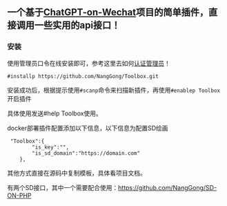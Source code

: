 ## 一个基于[ChatGPT-on-Wechat](https://github.com/zhayujie/chatgpt-on-wechat)项目的简单插件，直接调用一些实用的api接口！

### 安装

使用管理员口令在线安装即可，参考这里去如何[认证管理员](https://www.wangpc.cc/aigc/chatgpt-on-wechat_plugin/)！

```
#installp https://github.com/NangGong/Toolbox.git
```

安装成功后，根据提示使用`#scanp`命令来扫描新插件，再使用`#enablep Toolbox`开启插件

具体使用发送#help Toolbox使用。

docker部署插件配置添加以下信息，以下信息为配置SD绘画
```
 "Toolbox":{
        "is_key":"",
        "is_sd_domain":"https://domain.com"
    },
```
其他方式直接在源码中复制模板，具体看项目文档。

有两个SD接口，其中一个需要配合使用：https://github.com/NangGong/SD-ON-PHP

